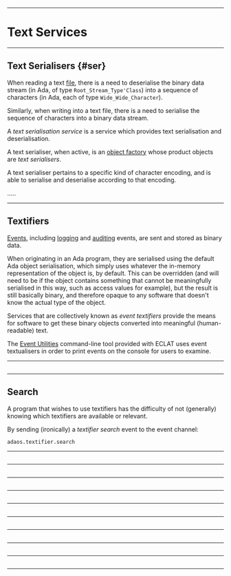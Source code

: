 -----------------------------------------------------------------------------------------------
# Text Services







-----------------------------------------------------------------------------------------------
## Text Serialisers {#ser}

When reading a text [file](../rts/files.md), there is a need to deserialise the binary data
stream (in Ada, of type `Root_Stream_Type'Class`) into a sequence of characters (in Ada, each
of type `Wide_Wide_Character`). 

Similarly, when writing into a text file, there is a need to serialise the sequence of
characters into a binary data stream. 

A _text serialisation service_ is a service which provides text serialisation and
deserialisation. 

A text serialiser, when active, is an [object factory](../objects/objects.md#fact) whose
product objects are _text serialisers_. 

A text serialiser pertains to a specific kind of character encoding, and is able to serialise
and deserialise according to that encoding. 

.....




-----------------------------------------------------------------------------------------------
## Textifiers

[Events](../events/events.md), including [logging](../events/logging.md) and
[auditing](../events/auditing.md) events, are sent and stored as binary data. 

When originating in an Ada program, they are serialised using the default Ada object
serialisation, which simply uses whatever the in-memory representation of the object is, by
default. This can be overridden (and will need to be if the object contains something that
cannot be meaningfully serialised in this way, such as access values for example), but the
result is still basically binary, and therefore opaque to any software that doesn't know the
actual type of the object. 

Services that are collectively known as _event textifiers_ provide the means for software to
get these binary objects converted into meaningful (human-readable) text. 

The [Event Utilities](?????) command-line tool provided with ECLAT uses event textualisers in
order to print events on the console for users to examine. 





-----------------------------------------------------------------------------------------------
## 




-----------------------------------------------------------------------------------------------
## Search

A program that wishes to use textifiers has the difficulty of not (generally) knowing which
textifiers are available or relevant. 




By sending (ironically) a _textifier search_ event to the event channel: 

    adaos.textifier.search





-----------------------------------------------------------------------------------------------
## 




-----------------------------------------------------------------------------------------------
## 




-----------------------------------------------------------------------------------------------
## 




-----------------------------------------------------------------------------------------------
## 




-----------------------------------------------------------------------------------------------
## 




-----------------------------------------------------------------------------------------------
## 




-----------------------------------------------------------------------------------------------
## 




-----------------------------------------------------------------------------------------------
## 




-----------------------------------------------------------------------------------------------
## 




-----------------------------------------------------------------------------------------------
## 










